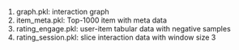 1. graph.pkl: interaction graph
2. item_meta.pkl: Top-1000 item with meta data
3. rating_engage.pkl: user-item tabular data with negative samples
4. rating_session.pkl: slice interaction data with window size 3